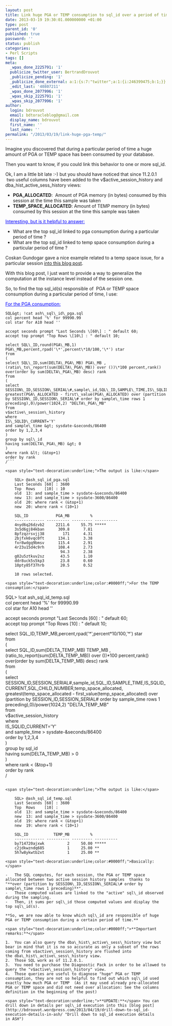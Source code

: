 ```yaml
---
layout: post
title: Link huge PGA or TEMP consumption to sql_id over a period of time
date: 2013-03-19 19:30:01.000000000 +01:00
type: post
parent_id: '0'
published: true
password: ''
status: publish
categories:
- Perl Scripts
tags: []
meta:
  _wpas_done_2225791: '1'
  publicize_twitter_user: BertrandDrouvot
  _publicize_pending: '1'
  _publicize_done_external: a:1:{s:7:"twitter";a:1:{i:246399475;b:1;}}
  _edit_last: '40807211'
  _wpas_done_2077996: '1'
  _wpas_skip_2225791: '1'
  _wpas_skip_2077996: '1'
author:
  login: bdrouvot
  email: bdtoracleblog@gmail.com
  display_name: bdrouvot
  first_name: ''
  last_name: ''
permalink: "/2013/03/19/link-huge-pga-temp/"
---
```


Imagine you discovered that during a particular period of time a huge amount of PGA or TEMP space has been consumed by your database.

Then you want to know, if you could link this behavior to one or more sql\_id.

Ok, I am a little bit late :-) but you should have noticed that since 11.2.0.1  two useful columns have been added to the v$active\_session\_history and dba\_hist\_active\_sess\_history views:

-   **PGA\_ALLOCATED**:  Amount of PGA memory (in bytes) consumed by this session at the time this sample was taken
-   **TEMP\_SPACE\_ALLOCATED**: Amount of TEMP memory (in bytes) consumed by this session at the time this sample was taken

<span style="text-decoration:underline;color:#0000ff;">Interesting, but is it helpful to answer:</span>

-   What are the top sql\_id linked to pga consumption during a particular period of time ?
-   What are the top sql\_id linked to temp space consumption during a particular period of time ?

Coskan Gundogar gave a nice example related to a temp space issue, for a particular session [into this blog post](http://coskan.wordpress.com/2011/01/24/analysing-temp-usage-on-11gr2-temp-space-is-not-released/).

With this blog post, I just want to provide a way to generalize the computation at the instance level instead of the session one.

So, to find the top sql\_id(s) responsible of  PGA or TEMP space consumption during a particular period of time, I use:

<span style="text-decoration:underline;color:#0000ff;">For the PGA consumption:</span>

```
SQL&gt; !cat ash\_sql\_id\_pga.sql  
col percent head '%' for 99990.99  
col star for A10 head ''

accept seconds prompt "Last Seconds \[60\] : " default 60;  
accept top prompt "Top Rows \[10\] : " default 10;

select SQL\_ID,round(PGA\_MB,1) PGA\_MB,percent,rpad('\*',percent\*10/100,'\*') star  
from  
(  
select SQL\_ID,sum(DELTA\_PGA\_MB) PGA\_MB ,(ratio\_to\_report(sum(DELTA\_PGA\_MB)) over ())\*100 percent,rank() over(order by sum(DELTA\_PGA\_MB) desc) rank  
from  
(  
select SESSION\_ID,SESSION\_SERIAL\#,sample\_id,SQL\_ID,SAMPLE\_TIME,IS\_SQLID\_CURRENT,SQL\_CHILD\_NUMBER,PGA\_ALLOCATED,  
greatest(PGA\_ALLOCATED - first\_value(PGA\_ALLOCATED) over (partition by SESSION\_ID,SESSION\_SERIAL\# order by sample\_time rows 1 preceding),0)/power(1024,2) "DELTA\_PGA\_MB"  
from  
v$active\_session\_history  
where  
IS\_SQLID\_CURRENT='Y'  
and sample\_time &gt; sysdate-&seconds/86400  
order by 1,2,3,4  
)  
group by sql\_id  
having sum(DELTA\_PGA\_MB) &gt; 0  
)  
where rank &lt; (&top+1)  
order by rank  
/```

<span style="text-decoration:underline;">The output is like:</span>

    SQL> @ash_sql_id_pga.sql
    Last Seconds [60] : 3600
    Top  Rows    [10] : 10
    old  13: and sample_time > sysdate-&seconds/86400
    new  13: and sample_time > sysdate-3600/86400
    old  20: where rank < (&top+1)
    new  20: where rank < (10+1)

    SQL_ID            PGA_MB         %
    ------------- ---------- --------- ----------
    4nyd6q26dzvb2     2211.6     55.75 *****
    3s5d6gj84kban      309.8      7.81
    8pfzqzrsvjj38        171      4.31
    2bjfxk6vqc0ft      134.1      3.38
    fxr8wdgq9bmsv      115.4      2.91
    4r23u15d4c9rh      108.4      2.73
                        94.3      2.38
    g02u5ztkuv2sz       43.5      1.10
    ddr8uck5s5kp3       23.8      0.60
    10pty85f37hrb       20.5      0.52

    10 rows selected.

<span style="text-decoration:underline;color:#0000ff;">For the TEMP consumption:</span>

```
SQL&gt; !cat ash\_sql\_id\_temp.sql  
col percent head '%' for 99990.99  
col star for A10 head ''

accept seconds prompt "Last Seconds \[60\] : " default 60;  
accept top prompt "Top Rows \[10\] : " default 10;

select SQL\_ID,TEMP\_MB,percent,rpad('\*',percent\*10/100,'\*') star  
from  
(  
select SQL\_ID,sum(DELTA\_TEMP\_MB) TEMP\_MB ,(ratio\_to\_report(sum(DELTA\_TEMP\_MB)) over ())\*100 percent,rank() over(order by sum(DELTA\_TEMP\_MB) desc) rank  
from  
(  
select SESSION\_ID,SESSION\_SERIAL\#,sample\_id,SQL\_ID,SAMPLE\_TIME,IS\_SQLID\_CURRENT,SQL\_CHILD\_NUMBER,temp\_space\_allocated,  
greatest(temp\_space\_allocated - first\_value(temp\_space\_allocated) over (partition by SESSION\_ID,SESSION\_SERIAL\# order by sample\_time rows 1 preceding),0)/power(1024,2) "DELTA\_TEMP\_MB"  
from  
v$active\_session\_history  
where  
IS\_SQLID\_CURRENT='Y'  
and sample\_time &gt; sysdate-&seconds/86400  
order by 1,2,3,4  
)  
group by sql\_id  
having sum(DELTA\_TEMP\_MB) &gt; 0  
)  
where rank &lt; (&top+1)  
order by rank  
/  
```

<span style="text-decoration:underline;">The output is like:</span>

    SQL> @ash_sql_id_temp.sql
    Last Seconds [60] : 3600
    Top  Rows    [10] : 
    old  13: and sample_time > sysdate-&seconds/86400
    new  13: and sample_time > sysdate-3600/86400
    old  19: where rank < (&top+1)
    new  19: where rank < (10+1)

    SQL_ID           TEMP_MB         %
    ------------- ---------- --------- ----------
    by714720ajxwk          2     50.00 *****
    c2jdkwzndq685          1     25.00 **
    5h7w8ykwtb2xt          1     25.00 **

<span style="text-decoration:underline;color:#0000ff;">Basically:</span>

-   The SQL computes, for each session, the PGA or TEMP space allocated between two active session history samples  thanks to "**over (partition by SESSION\_ID,SESSION\_SERIAL\# order by sample\_time rows 1 preceding)**".
-   Those computed values are linked to the "active" sql\_id observed during the sampling.
-   Then, it sums per sql\_id those computed values and display the top sql\_id(s).

**So, we are now able to know which sql\_id are responsible of huge PGA or TEMP consumption during a certain period of time.**

<span style="text-decoration:underline;color:#0000ff;">**Important remarks:**</span>

1.  You can also query the dba\_hist\_active\_sess\_history view but bear in mind that it is no so accurate as only a subset of the rows coming from v$active\_session\_history are flushed into the dba\_hist\_active\_sess\_history view.
2.  Those SQL work as of 11.2.0.1.
3.  You need to purchase the Diagnostic Pack in order to be allowed to query the "v$active\_session\_history" view.
4.  Those queries are useful to diagnose "huge" PGA or TEMP consumption, they are not so helpful to find out which sql\_id used exactly how much PGA or TEMP  (As it may used already pre-allocated PGA or TEMP space and did not need over allocation: See the columns definition in the beginning of the post)

<span style="text-decoration:underline;">**UPDATE:**</span> You can drill down in details per sql\_id execution into this [blog post](http://bdrouvot.wordpress.com/2013/04/19/drill-down-to-sql_id-execution-details-in-ash/ "Drill down to sql_id execution details in ASH")
